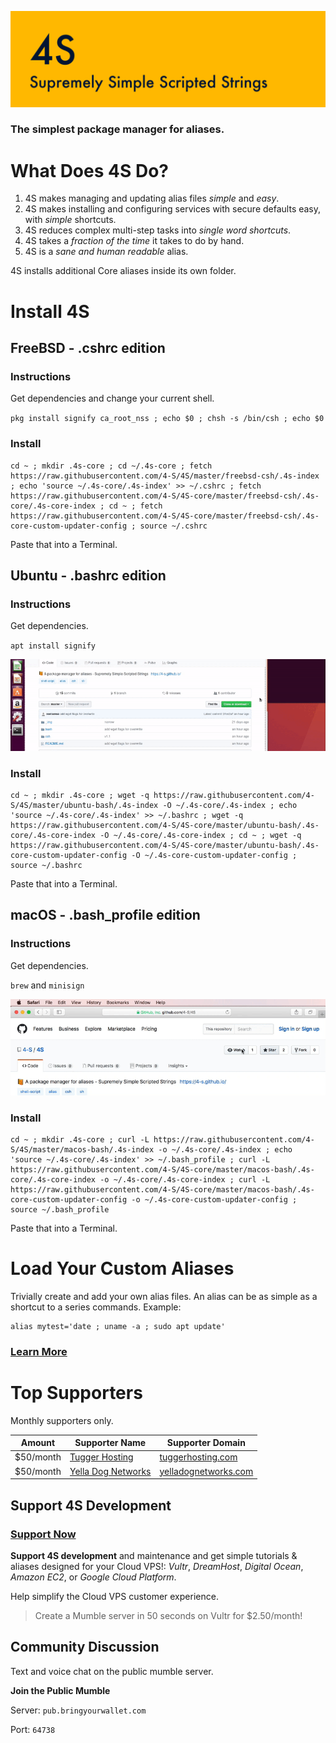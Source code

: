 ![](https://raw.githubusercontent.com/4-S/4S/master/_img/4s-wide.png)

### The simplest package manager for aliases.

# What Does 4S Do?

1. 4S makes managing and updating alias files _simple_ and _easy_.
1. 4S makes installing and configuring services with secure defaults easy, with _simple_ shortcuts.
1. 4S reduces complex multi-step tasks into _single word shortcuts_.
1. 4S takes a _fraction of the time_ it takes to do by hand.
1. 4S is a _sane and human readable_ alias.

4S installs additional Core aliases inside its own folder.

# Install 4S

## FreeBSD - .cshrc edition

### Instructions

Get dependencies and change your current shell.

`pkg install signify ca_root_nss ; echo $0 ; chsh -s /bin/csh ; echo $0`

### Install

```
cd ~ ; mkdir .4s-core ; cd ~/.4s-core ; fetch https://raw.githubusercontent.com/4-S/4S/master/freebsd-csh/.4s-index ; echo 'source ~/.4s-core/.4s-index' >> ~/.cshrc ; fetch https://raw.githubusercontent.com/4-S/4S-core/master/freebsd-csh/.4s-core/.4s-core-index ; cd ~ ; fetch https://raw.githubusercontent.com/4-S/4S-core/master/freebsd-csh/.4s-core-custom-updater-config ; source ~/.cshrc
```
Paste that into a Terminal.

## Ubuntu - .bashrc edition

### Instructions

Get dependencies.

`apt install signify`

![](https://raw.githubusercontent.com/4-S/4S/master/_img/4s-install-ubuntu.gif)

### Install

```
cd ~ ; mkdir .4s-core ; wget -q https://raw.githubusercontent.com/4-S/4S/master/ubuntu-bash/.4s-index -O ~/.4s-core/.4s-index ; echo 'source ~/.4s-core/.4s-index' >> ~/.bashrc ; wget -q https://raw.githubusercontent.com/4-S/4S-core/master/ubuntu-bash/.4s-core/.4s-core-index -O ~/.4s-core/.4s-core-index ; cd ~ ; wget -q https://raw.githubusercontent.com/4-S/4S-core/master/ubuntu-bash/.4s-core-custom-updater-config -O ~/.4s-core-custom-updater-config ; source ~/.bashrc
```
Paste that into a Terminal.


## macOS - .bash_profile edition

### Instructions

Get dependencies.

`brew` and `minisign`

![](https://raw.githubusercontent.com/4-S/4S/master/_img/4s-install-mac.gif)

### Install

```
cd ~ ; mkdir .4s-core ; curl -L https://raw.githubusercontent.com/4-S/4S/master/macos-bash/.4s-index -o ~/.4s-core/.4s-index ; echo 'source ~/.4s-core/.4s-index' >> ~/.bash_profile ; curl -L https://raw.githubusercontent.com/4-S/4S-core/master/macos-bash/.4s-core/.4s-core-index -o ~/.4s-core/.4s-core-index ; curl -L https://raw.githubusercontent.com/4-S/4S-core/master/macos-bash/.4s-core-custom-updater-config -o ~/.4s-core-custom-updater-config ; source ~/.bash_profile
```
Paste that into a Terminal.

# Load Your Custom Aliases

Trivially create and add your own alias files. An alias can be as simple as a shortcut to a series commands.
Example:

```
alias mytest='date ; uname -a ; sudo apt update'
```

### [Learn More](https://github.com/4-S/4S-custom)


# Top Supporters

Monthly supporters only.

Amount     | Supporter Name            | Supporter Domain       
-----------|---------------------------|------------------------
$50/month  | [Tugger Hosting][thgh]    | [tuggerhosting.com][th]
$50/month  | [Yella Dog Networks][ydn] | [yelladognetworks.com][ydn]

[reelsense]: https://github.com/reelsense
[byw]: http://frothymix.info
[thgh]: https://github.com/TuggerHosting
[th]: https://tuggerhosting.com/
[ydn]: https://yelladognetworks.com


## Support 4S Development

### **[Support Now](https://reelsense.tv/donate)**

**Support 4S development** and maintenance and get simple tutorials & aliases designed for your Cloud VPS!: _Vultr_, _DreamHost_, _Digital Ocean_, _Amazon EC2_, or _Google Cloud Platform_.

Help simplify the Cloud VPS customer experience.
> Create a Mumble server in 50 seconds on Vultr for $2.50/month!


## Community Discussion

Text and voice chat on the public mumble server.

**Join the Public Mumble**

Server: `pub.bringyourwallet.com`

Port: `64738`
